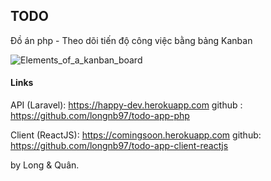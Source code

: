 ##  TODO
Đồ án php - Theo dõi tiến độ công việc bằng bảng Kanban

![Elements_of_a_kanban_board](https://user-images.githubusercontent.com/40381475/59089936-8ccc9300-8935-11e9-91d7-687debd8daf5.png)


#### Links

API (Laravel): https://happy-dev.herokuapp.com
github : https://github.com/longnb97/todo-app-php


Client (ReactJS): https://comingsoon.herokuapp.com
github: https://github.com/longnb97/todo-app-client-reactjs




by Long & Quân.
